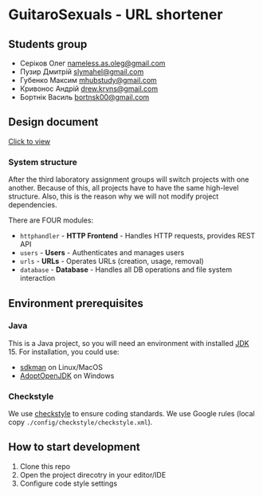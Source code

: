 # GuitaroSexuals - URL shortener 

## Students group

- Серіков Олег [nameless.as.oleg@gmail.com](mailto:nameless.as.oleg@gmail.com)
- Пузир Дмитрій [slymahel@gmail.com](mailto:slymahel@gmail.com)
- Губенко Максим [mhubstudy@gmail.com](mailto:mhubstudy@gmail.com)
- Кривонос Андрій [drew.krvns@gmail.com](mailto:drew.krvns@gmail.com)
- Бортнік Василь [bortnsk00@gmail.com](mailto:bortnsk00@gmail.com)

## Design document

[Click to view](https://docs.google.com/document/d/1K0a43_MgFRw3c40RHeyPpuDqQIkwXy3h1ZxDGZjQp1o/edit?usp=sharing)

### System structure

After the third laboratory assignment groups will switch projects with one another. Because of this,
all projects have to have the same high-level structure. Also, this is the reason why we will not
modify project dependencies.

There are FOUR modules:
- `httphandler` - **HTTP Frontend** - Handles HTTP requests, provides REST API
- `users` - **Users** - Authenticates and manages users
- `urls` - **URLs** - Operates URLs (creation, usage, removal)
- `database` - **Database** - Handles all DB operations and file system interaction

## Environment prerequisites

### Java
This is a Java project, so you will need an environment with installed [JDK] 15. For installation, 
you could use:
- [sdkman] on Linux/MacOS 
- [AdoptOpenJDK] on Windows

### Checkstyle
We use [checkstyle] to ensure coding standards. We use Google rules (local copy `./config/checkstyle/checkstyle.xml`).

## How to start development

1. Clone this repo
2. Open the project direcotry in your editor/IDE
3. Configure code style settings
  
[JDK]: https://en.wikipedia.org/wiki/Java_Development_Kit
[sdkman]: https://sdkman.io/
[AdoptOpenJDK]: https://adoptopenjdk.net/
[7 rules of good commit messages]: https://chris.beams.io/posts/git-commit/#seven-rules
[checkstyle]: https://checkstyle.org/
